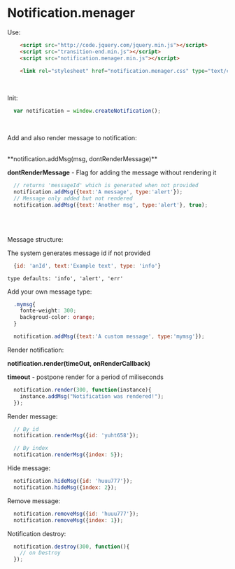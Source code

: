 # Notification.menager


Use:
```html
	<script src="http://code.jquery.com/jquery.min.js"></script>
	<script src="transition-end.min.js"></script>
	<script src="notification.menager.min.js"></script>
	
	<link rel="stylesheet" href="notification.menager.css" type="text/css" media="screen" charset="utf-8"/>
```

<br />

Init:

```javascript
  var notification = window.createNotification();
```

<br />

Add and also render message to notification:

<br />
**notification.addMsg(msg, dontRenderMessage)**

**dontRenderMessage** - Flag for adding the message without rendering it
```javascript
  // returns 'messageId' which is generated when not provided
  notification.addMsg({text:'A message', type:'alert'});
  // Message only added but not rendered
  notification.addMsg({text:'Another msg', type:'alert'}, true);
```

<br />
<br />

Message structure:

The system generates message id if not provided
```javascript
  {id: 'anId', text:'Example text', type: 'info'}
```
```
type defaults: 'info', 'alert', 'err'
```


Add your own message type: 
```css
  .mymsg{
    fonte-weight: 300;
    backgroud-color: orange;
  }
```
```javascript
  notification.addMsg({text:'A custom message', type:'mymsg'});
```

Render notification: 

**notification.render(timeOut, onRenderCallback)**

**timeout** - postpone render for a period of miliseconds
```javascript
  notification.render(300, function(instance){
    instance.addMsg("Notification was rendered!");
  });
```

Render message:
```javascript
  // By id
  notification.renderMsg({id: 'yuht658'});
```
  
```javascript
  // By index
  notification.renderMsg({index: 5});
```

Hide message:
```javascript
  notification.hideMsg({id: 'huuu777'});
  notification.hideMsg({index: 2});
```

Remove message:
```javascript
  notification.removeMsg({id: 'huuu777'});
  notification.removeMsg({index: 1});
```


Notification destroy:
```javascript
  notification.destroy(300, function(){
    // on Destroy
  });
```
